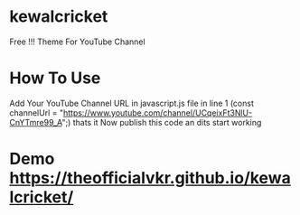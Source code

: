 # kewalcricket
Free !!! Theme For YouTube Channel 

# How To Use
Add Your YouTube Channel URL in javascript.js file in line 1 
(const channelUrl = "https://www.youtube.com/channel/UCqeixFt3NlU-CnYTmre99_A";) 
thats it 
Now publish this code an dits start working

# Demo https://theofficialvkr.github.io/kewalcricket/
